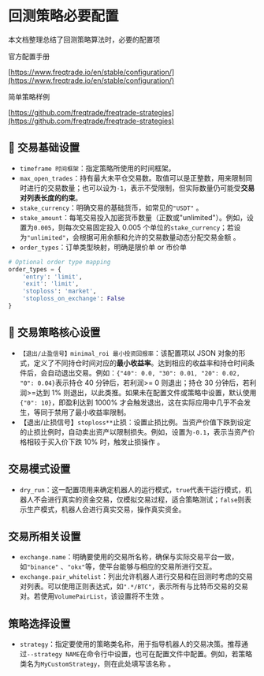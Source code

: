 # 回测策略必要配置
本文档整理总结了回测策略算法时，必要的配置项

官方配置手册

[https://www.freqtrade.io/en/stable/configuration/](https://www.freqtrade.io/en/stable/configuration/)

简单策略样例

[https://github.com/freqtrade/freqtrade-strategies](https://github.com/freqtrade/freqtrade-strategies)

## 🌟 交易基础设置
+ `timeframe 时间框架`：指定策略所使用的时间框架。
+ `max_open_trades`：持有最大未平仓交易数。取值可以是正整数，用来限制同时进行的交易数量；也可以设为`-1`，表示不受限制，但实际数量仍可能受**交易对列表长度的约束**。
+ `stake_currency`：明确交易的基础货币，如常见的`"USDT"` 。
+ `stake_amount`：每笔交易投入加密货币数量（正数或"unlimited"）。例如，设置为`0.005`，则每次交易固定投入 0.005 个单位的`stake_currency`；若设为`"unlimited"`，会根据可用余额和允许的交易数量动态分配交易金额 。
+ `order_types`：订单类型映射，明确是限价单 or 市价单

```python
# Optional order type mapping
order_types = {
    'entry': 'limit',
    'exit': 'limit',
    'stoploss': 'market',
    'stoploss_on_exchange': False
}
```

## 🌟 交易策略核心设置
+ `【退出/止盈信号】minimal_roi 最小投资回报率`：该配置项以 JSON 对象的形式，定义了不同持仓时间对应的**最小收益率**。达到相应的收益率和持仓时间条件后，会自动退出交易。例如：`{"40": 0.0, "30": 0.01, "20": 0.02, "0": 0.04}`表示持仓 40 分钟后，若利润>= 0 则退出；持仓 30 分钟后，若利润>=达到 1% 则退出，以此类推。如果未在配置文件或策略中设置，默认使用`{"0": 10}`，即盈利达到 1000% 才会触发退出，这在实际应用中几乎不会发生，等同于禁用了最小收益率限制。
+ 【退出/止损信号】`stoploss**`止损：设置止损比例。当资产价值下跌到设定的止损比例时，自动卖出资产以限制损失。例如，设置为`-0.1`，表示当资产价格相较于买入价下跌 10% 时，触发止损操作 。

## 交易模式设置
+ `dry_run`：这一配置项用来确定机器人的运行模式，`true`代表干运行模式，机器人不会进行真实的资金交易，仅模拟交易过程，适合策略测试；`false`则表示生产模式，机器人会进行真实交易，操作真实资金。

## 交易所相关设置
+ `exchange.name`：明确要使用的交易所名称，确保与实际交易平台一致，如`"binance"` 、`"okx"`等，使平台能够与相应的交易所进行交互。
+ `exchange.pair_whitelist`：列出允许机器人进行交易和在回测时考虑的交易对列表。可以使用正则表达式，如`".*/BTC"`，表示所有与比特币交易的交易对。若使用`VolumePairList`，该设置将不生效 。

## 策略选择设置
+ `strategy`：指定要使用的策略类名称，用于指导机器人的交易决策。推荐通过`--strategy NAME`在命令行中设置，也可在配置文件中配置。例如，若策略类名为`MyCustomStrategy`，则在此处填写该名称 。

